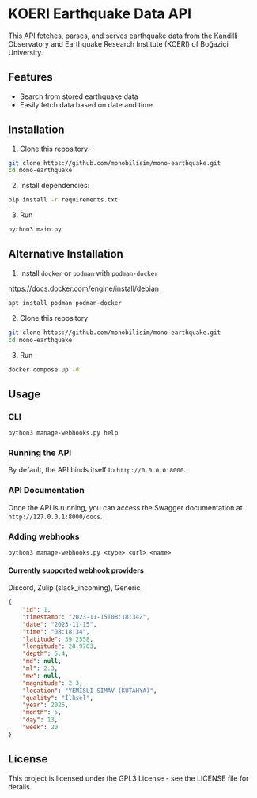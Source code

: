 # KOERI Earthquake Data API

This API fetches, parses, and serves earthquake data from the Kandilli Observatory and Earthquake Research Institute (KOERI) of Boğaziçi University.

## Features

- Search from stored earthquake data
- Easily fetch data based on date and time

## Installation

1. Clone this repository:

```bash
git clone https://github.com/monobilisim/mono-earthquake.git
cd mono-earthquake
```

2. Install dependencies:

```bash
pip install -r requirements.txt
```

3. Run

```bash
python3 main.py
```

## Alternative Installation

1. Install `docker` or `podman` with `podman-docker`

https://docs.docker.com/engine/install/debian

```bash
apt install podman podman-docker
```

2. Clone this repository

```bash
git clone https://github.com/monobilisim/mono-earthquake.git
cd mono-earthquake
```

3. Run

```bash
docker compose up -d
```

## Usage

### CLI

```console
python3 manage-webhooks.py help
```

### Running the API

By default, the API binds itself to `http://0.0.0.0:8000`.

### API Documentation

Once the API is running, you can access the Swagger documentation at `http://127.0.0.1:8000/docs`.

### Adding webhooks

```console
python3 manage-webhooks.py <type> <url> <name>
```

#### Currently supported webhook providers

Discord,
Zulip (slack_incoming),
Generic

```json
{
	"id": 1,
	"timestamp": "2023-11-15T08:18:34Z",
	"date": "2023-11-15",
	"time": "08:18:34",
	"latitude": 39.2558,
	"longitude": 28.9703,
	"depth": 5.4,
	"md": null,
	"ml": 2.3,
	"mw": null,
	"magnitude": 2.3,
	"location": "YEMISLI-SIMAV (KUTAHYA)",
	"quality": "İlksel",
	"year": 2025,
	"month": 5,
	"day": 13,
	"week": 20
}
```

## License

This project is licensed under the GPL3 License - see the LICENSE file for details.
